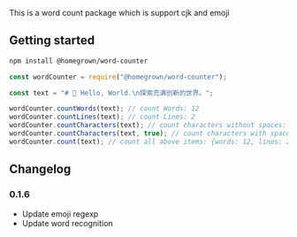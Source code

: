 This is a word count package which is support cjk and emoji

## Getting started

```bash
npm install @homegrown/word-counter
```

```js
const wordCounter = require("@homegrown/word-counter");

const text = "# 🙂 Hello, World.\n探索充满创新的世界。";

wordCounter.countWords(text); // count Words: 12
wordCounter.countLines(text); // count Lines: 2
wordCounter.countCharacters(text); // count characters without spaces: 24
wordCounter.countCharacters(text, true); // count characters with spaces: 27
wordCounter.count(text); // count all above items: {words: 12, lines: 2, characters: 24, charactersWithSpaces: 27}
```

## Changelog

### 0.1.6

- Update emoji regexp
- Update word recognition
